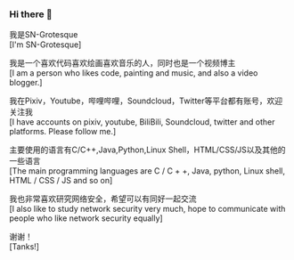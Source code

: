 ### Hi there 👋

我是SN-Grotesque<br>[I'm SN-Grotesque]

我是一个喜欢代码喜欢绘画喜欢音乐的人，同时也是一个视频博主<br>[I am a person who likes code, painting and music, and also a video blogger.]

我在Pixiv，Youtube，哔哩哔哩，Soundcloud，Twitter等平台都有账号，欢迎关注我<br>[I have accounts on pixiv, youtube, BiliBili, Soundcloud, twitter and other platforms. Please follow me.]

主要使用的语言有C/C++,Java,Python,Linux Shell，HTML/CSS/JS以及其他的一些语言<br>[The main programming languages are C / C + +, Java, python, Linux shell, HTML / CSS / JS and so on]

我也非常喜欢研究网络安全，希望可以有同好一起交流<br>[I also like to study network security very much, hope to communicate with people who like network security equally]

谢谢！<br>[Tanks!]

<!--
**sngrotesque/sngrotesque** is a ✨ _special_ ✨ repository because its `README.md` (this file) appears on your GitHub profile.

Here are some ideas to get you started:

- 🔭 I’m currently working on ...
- 🌱 I’m currently learning ...
- 👯 I’m looking to collaborate on ...
- 🤔 I’m looking for help with ...
- 💬 Ask me about ...
- 📫 How to reach me: ...
- 😄 Pronouns: ...
- ⚡ Fun fact: ...
-->
